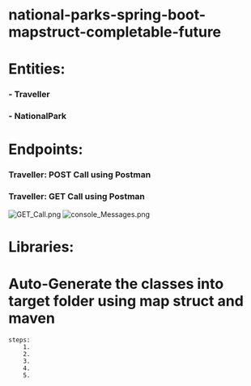 # national-parks-spring-boot-mapstruct-completable-future

# Entities:
###    - Traveller
###    - NationalPark

# Endpoints:
### Traveller:  POST Call using Postman


### Traveller:  GET Call using Postman
![GET_Call.png](img.png)
![console_Messages.png](img_1.png)




# Libraries:



# Auto-Generate the classes into target folder using map struct and maven

    steps:
        1.
        2.
        3.
        4.
        5. 




